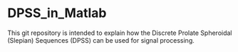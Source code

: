 # DPSS_in_Matlab
This git repository is intended to explain how the Discrete Prolate Spheroidal (Slepian) Sequences (DPSS) can be used for signal processing.
